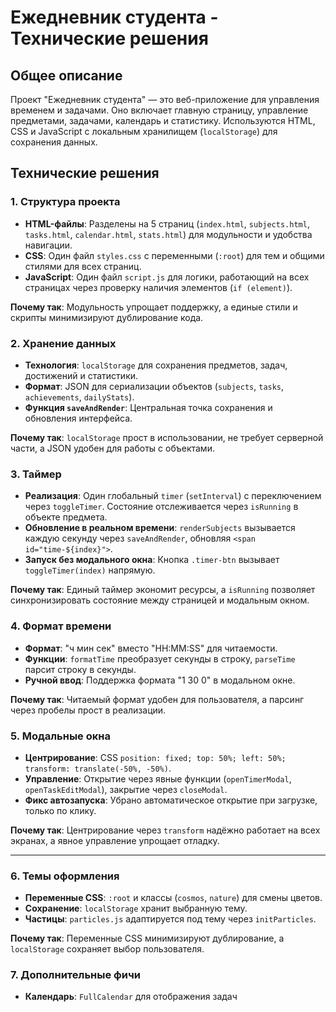 # Ежедневник студента - Технические решения

## Общее описание
Проект "Ежедневник студента" — это веб-приложение для управления временем и задачами. Оно включает главную страницу, управление предметами, задачами, календарь и статистику. Используются HTML, CSS и JavaScript с локальным хранилищем (`localStorage`) для сохранения данных.


## Технические решения

### 1. Структура проекта
- **HTML-файлы**: Разделены на 5 страниц (`index.html`, `subjects.html`, `tasks.html`, `calendar.html`, `stats.html`) для модульности и удобства навигации.
- **CSS**: Один файл `styles.css` с переменными (`:root`) для тем и общими стилями для всех страниц.
- **JavaScript**: Один файл `script.js` для логики, работающий на всех страницах через проверку наличия элементов (`if (element)`).

**Почему так**: Модульность упрощает поддержку, а единые стили и скрипты минимизируют дублирование кода.


### 2. Хранение данных
- **Технология**: `localStorage` для сохранения предметов, задач, достижений и статистики.
- **Формат**: JSON для сериализации объектов (`subjects`, `tasks`, `achievements`, `dailyStats`).
- **Функция `saveAndRender`**: Центральная точка сохранения и обновления интерфейса.

**Почему так**: `localStorage` прост в использовании, не требует серверной части, а JSON удобен для работы с объектами.


### 3. Таймер
- **Реализация**: Один глобальный `timer` (`setInterval`) с переключением через `toggleTimer`. Состояние отслеживается через `isRunning` в объекте предмета.
- **Обновление в реальном времени**: `renderSubjects` вызывается каждую секунду через `saveAndRender`, обновляя `<span id="time-${index}">`.
- **Запуск без модального окна**: Кнопка `.timer-btn` вызывает `toggleTimer(index)` напрямую.

**Почему так**: Единый таймер экономит ресурсы, а `isRunning` позволяет синхронизировать состояние между страницей и модальным окном.


### 4. Формат времени
- **Формат**: "ч мин сек" вместо "HH:MM:SS" для читаемости.
- **Функции**: `formatTime` преобразует секунды в строку, `parseTime` парсит строку в секунды.
- **Ручной ввод**: Поддержка формата "1 30 0" в модальном окне.

**Почему так**: Читаемый формат удобен для пользователя, а парсинг через пробелы прост в реализации.


### 5. Модальные окна
- **Центрирование**: CSS `position: fixed; top: 50%; left: 50%; transform: translate(-50%, -50%)`.
- **Управление**: Открытие через явные функции (`openTimerModal`, `openTaskEditModal`), закрытие через `closeModal`.
- **Фикс автозапуска**: Убрано автоматическое открытие при загрузке, только по клику.

**Почему так**: Центрирование через `transform` надёжно работает на всех экранах, а явное управление упрощает отладку.

---

### 6. Темы оформления
- **Переменные CSS**: `:root` и классы (`cosmos`, `nature`) для смены цветов.
- **Сохранение**: `localStorage` хранит выбранную тему.
- **Частицы**: `particles.js` адаптируется под тему через `initParticles`.

**Почему так**: Переменные CSS минимизируют дублирование, а `localStorage` сохраняет выбор пользователя.


### 7. Дополнительные фичи
- **Календарь**: `FullCalendar` для отображения задач